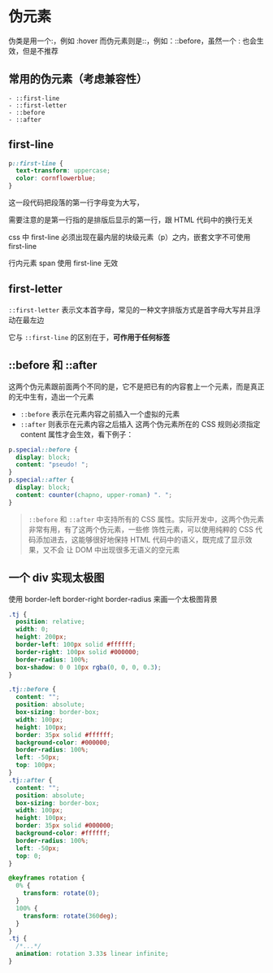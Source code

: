 # 伪元素

伪类是用一个:，例如 :hover
而伪元素则是::，例如：::before，虽然一个 : 也会生效，但是不推荐

## 常用的伪元素（考虑兼容性）

```
- ::first-line
- ::first-letter
- ::before
- ::after
```

## first-line

```css
p::first-line {
  text-transform: uppercase;
  color: cornflowerblue;
}
```

这一段代码把段落的第一行字母变为大写，

需要注意的是第一行指的是排版后显示的第一行，跟 HTML 代码中的换行无关

css 中 first-line 必须出现在最内层的块级元素（p）之内，嵌套文字不可使用 first-line

行内元素 span 使用 first-line 无效

## first-letter

`::first-letter`
表示文本首字母，常见的一种文字排版方式是首字母大写并且浮动在最左边

它与 `::first-line` 的区别在于，**可作用于任何标签**

## ::before 和 ::after

这两个伪元素跟前面两个不同的是，它不是把已有的内容套上一个元素，而是真正的无中生有，造出一个元素

- `::before` 表示在元素内容之前插入一个虚拟的元素
- `::after` 则表示在元素内容之后插入
  这两个伪元素所在的 CSS 规则必须指定 content 属性才会生效，看下例子：

```css
p.special::before {
  display: block;
  content: "pseudo! ";
}
p.special::after {
  display: block;
  content: counter(chapno, upper-roman) ". ";
}
```

> `::before` 和 `::after` 中支持所有的 CSS 属性。实际开发中，这两个伪元素非常有用，有了这两个伪元素，一些修
> 饰性元素，可以使用纯粹的 CSS 代码添加进去，这能够很好地保持 HTML 代码中的语义，既完成了显示效果，又不会
> 让 DOM 中出现很多无语义的空元素

## 一个 div 实现太极图

使用 border-left border-right border-radius 来画一个太极图背景

```css
.tj {
  position: relative;
  width: 0;
  height: 200px;
  border-left: 100px solid #ffffff;
  border-right: 100px solid #000000;
  border-radius: 100%;
  box-shadow: 0 0 10px rgba(0, 0, 0, 0.3);
}
```

```css
.tj::before {
  content: "";
  position: absolute;
  box-sizing: border-box;
  width: 100px;
  height: 100px;
  border: 35px solid #ffffff;
  background-color: #000000;
  border-radius: 100%;
  left: -50px;
  top: 100px;
}
.tj::after {
  content: "";
  position: absolute;
  box-sizing: border-box;
  width: 100px;
  height: 100px;
  border: 35px solid #000000;
  background-color: #ffffff;
  border-radius: 100%;
  left: -50px;
  top: 0;
}
```

```css
@keyframes rotation {
  0% {
    transform: rotate(0);
  }
  100% {
    transform: rotate(360deg);
  }
}
.tj {
  /*...*/
  animation: rotation 3.33s linear infinite;
}
```

